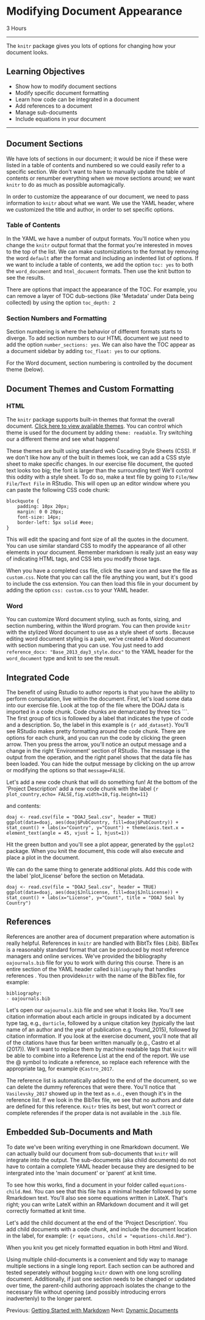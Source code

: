 #  Modifying Document Appearance

3 Hours

---------------------------------------------------

The `knitr` package gives you lots of options for changing how your document looks.

## Learning Objectives

* Show how to modify document sections
* Modify specific document formatting
* Learn how code can be integrated in a document
* Add references to a document
* Manage sub-documents
* Include equations in your document

----------------------------------------------------
## Document Sections

We have lots of sections in our document; it would be nice if these were
listed in a table of contents and numbered so we could easily refer to a 
specific section.  We don't want to have to manually update the table of
contents or renumber everything when we move sections around; we want `knitr` to do as much as possible automagically.

In order to customize the appearance of our document, we need to pass
information to `knitr` about what we want.  We use the YAML header, where we
customized the title and author, in order to set specific options.  

### Table of Contents

In the YAML we have a number of output formats.  You'll notice when you change
the `knitr` output format that the format you're interested in moves to the top
of the list.  We can make customizations to the format by removing the word
`default` after the format and including an indented list of options.  If we
want to include a table of contents, we add the option `toc: yes` to both the
`word_document` and `html_document` formats.  Then use the knit button to see
the results.

There are options that impact the appearance of the TOC.  For example, you can
remove a layer of TOC dub-sections (like 'Metadata' under Data being collected) by using the
option `toc_depth: 2`

### Section Numbers and Formatting

Section numbering is where the behavior of different formats starts to diverge.
To add section numbers to our HTML document we just need to add the option
`number_sections: yes`.  We can also have the TOC appear as a document sidebar
by adding `toc_float: yes` to our options.

For the Word document, section numbering is controlled by the document theme
(below).

## Document Themes and Custom Formatting

### HTML
The `knitr` package supports built-in themes that format the overall document. [Click
here to view available themes](https://bootswatch.com/3/).  You can control
which theme is used for the document by adding `theme: readable`.  Try
switching our a different theme and see what happens! 

These themes are built using standard web Cscading Style Sheets (CSS).  If we don't like how any of the built in themes look, we can add a CSS style sheet to make specific changes.  In our exercise file document, the quoted text looks too big; the font is larger than the surrounding text!  We'll control this oddity with a style sheet. To do so, make a
text file by going to `File/New File/Text File` in RStudio.  This will open up
an editor window where you can paste the following CSS code chunk:

```
blockquote {
    padding: 10px 20px;
    margin: 0 0 20px;
    font-size: 14px;
    border-left: 5px solid #eee;
}
```

This will edit the spacing and font size of all the quotes in the document. You
can use similar standard CSS to modify the appearance of all other elements in
your document. Remember markdown is really just an easy way of indicating HTML
tags, and CSS lets you modify those tags.

When you have a completed css file, click the save icon and save the file
as `custom.css`.  Note that you can call the file anything you want, but it's
good to include the css extension.  You can then load this file in your
document by adding the option `css: custom.css` to your YAML header.

### Word

You can customize Word document styling, such as fonts, sizing, and section
numbering, within the  Word program.  You can then provide `knitr` with the stylized Word document to use as a style sheet of sorts .  Because editing word document styling
is a pain, we've created a Word document with section numbering that you can use.
You just need to add `reference_docx: "Base_2013_day3_style.docx"` to the YAML
header for the `word_document` type and knit to see the result.

## Integrated Code

The benefit of using Rstudio to author reports is that you have the
ability to perform computation, live within the document.  First, let's load some
data into our exercise file.  Look at the top of the file where the DOAJ data is
imported in a code chunk.  Code chunks are demarcated by three tics \`\`\`.  The first group
of tics is followed by a label that indicates the type of code and a
description.  So, the label in this example is `{r add_dataset}`.  You'll see
RStudio makes pretty formatting around the code chunk.  There are options for
each chunk, and you can run the code by clicking the green arrow.  Then you
press the arrow, you'll notice an output message and a change in the right
'Environment' section of RStudio.  The message is the output from the
operation, and the right panel shows that the data file has been loaded.  You
can hide the output message by clicking on the up arrow or modifying the options
so that `message=FALSE`.

Let's add a new code chunk that will do something fun! At the bottom of the
'Project Description' add a new code chunk with the label `{r plot_country,echo= FALSE,fig.width=10,fig.height=11}`

and contents:

```
doaj <- read.csv(file = "DOAJ_Seal.csv", header = TRUE)
ggplot(data=doaj, aes(doaj$PubCountry, fill=doaj$PubCountry)) + stat_count() + labs(x="Country", y="Count") + theme(axis.text.x = element_text(angle = 45, vjust = 1, hjust=1))
```

Hit the green button and you'll see a plot appear, generated by the `ggplot2` package.  When you knit the document,
this code will also execute and place a plot in the document.  

We can do the same thing to generate additional plots.  Add this code with the
label 'plot_license' before the section on Metadata.

```
doaj <- read.csv(file = "DOAJ_Seal.csv", header = TRUE)
ggplot(data=doaj, aes(doaj$JnlLicense, fill=doaj$JnlLicense)) + stat_count() + labs(x="License", y="Count", title = "DOAJ Seal by Country") 
```

## References

References are another area of document preparation where automation is really
helpful.  References in `knitr` are handled with BibtTx files (.bib). BibTex is a
reasonably standard format that can be produced by most reference managers and
online services.  We've provided the bibliography `oajournals.bib` file for you to work with
during this course.  There is an entire section of the YAML header called `bibliography` that handles
references . You then provide`knitr` with the name of the
BibTex file, for example:

```
bibliography:
- oajournals.bib
``` 

Let's open our `oajournals.bib` file and see what it looks like.  You'll see
citation information about each article in groups indicated by a document type tag, e.g.,  `@article`, followed by a unique citation key (typically the last name of an author and the year of publication e.g. Yound_2015), followed by citation information.  If you look at the exercise document, you'll note that all of the citations have thus far been written manually (e.g., Castro et al
(2017)).  We'll want to replace them by machine readable tags that `knitr` will
be able to combine into a Reference List at the end of the report.  We use the @ symbol to indicate a
reference, so replace each reference with the appropriate tag, for example 
`@Castro_2017`.

The reference list is automatically added to the end of the document, so we can
delete the dummy references that were there.  You'll notice that
`Vasilevsky_2017` showed up in the text as `n.d.`, even though it's in the
reference list.  If we look in the BibTex file, we see that no authors and date
are defined for this reference.  `Knitr` tries its best, but won't correct or complete referendes if the proper data is not available in the `.bib` file.

## Embedded Sub-Documents and Math

To date we've been writing everything in one Rmarkdown document.  We can
actually build our document from sub-documents that `knitr` will integrate into
the output.  The sub-documents (aka child documents) do not have to contain a complete YAML header because they are designed to be intergrated into the 'main document' or 'parent' at knit time.

To see how this works, find a document in your folder called `equations-child.Rmd`.  You
can see that this file has a minimal header followed by some
Rmarkdown text.  You'll also see some equations written in LateX.  That's
right; you can write LateX within an RMarkdown document and it will get correctly formatted at knit time.

Let's add the child document at the end of the 'Project Description'.  You
add child documents with a code chunk, and include the document location in the
label, for example: `{r equations, child = "equations-child.Rmd"}`. 

When you knit you get nicely formatted equation in both Html and Word.

Using multiple child-documents is a convenient and tidy way to manage multiple sections in a single long report. Each section can be authored and tested seperately without bogging `knitr` down with one long scrolling document. Additionally, if just one section needs to be changed or updated over time, the parent-child authoring approach isolates the change to the necessary file without opening (and possibly introducing errors inadvertenly) to the longer parent.

Previous: [Getting Started with Markdown](02-markdown.html) Next: [Dynamic Documents](04-dynamic.html)
